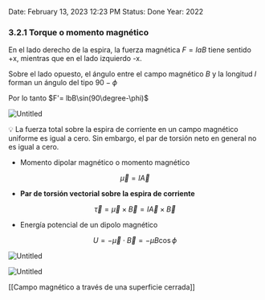 
Date: February 13, 2023 12:23 PM
Status: Done
Year: 2022

### 3.2.1 Torque o momento magnético

En el lado derecho de la espira, la fuerza magnética $F=IaB$ tiene sentido +x, mientras que en el lado izquierdo -x.

Sobre el lado opuesto, el ángulo entre el campo magnético $B$ y la longitud $l$ forman un ángulo del tipo $90- \phi$

Por lo tanto $F'= lbB\sin(90\degree-\phi)$

![Untitled](_private/Images/Torque%20o%20momento%20magnético/Untitled.png)

<aside>
💡 La fuerza total sobre la espira de corriente en un campo magnético uniforme es igual a cero. Sin embargo, el par de torsión neto en general no es igual a cero.

</aside>

- Momento dipolar magnético o momento magnético

$$
\vec{\mu}=I\vec{A}
$$

- **Par de torsión vectorial sobre la espira de corriente**

$$
\vec{\tau}=\vec{\mu}\times\vec{B}= I\vec{A}\times\vec{B}
$$

- Energía potencial de un dipolo magnético

$$
U=-\vec{\mu}\cdot\vec{B}=-\mu B \cos\phi
$$

![Untitled](_private/Images/Torque%20o%20momento%20magnético/Untitled%201.png)

![Untitled](_private/Images/Torque%20o%20momento%20magnético/Untitled%202.png)

[[Campo magnético a través de una superficie cerrada]]